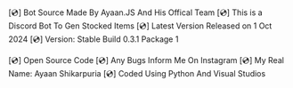 [💿] Bot Source Made By Ayaan.JS And His Offical Team
[💿] This is a Discord Bot To Gen Stocked Items
[💿] Latest Version Released on 1 Oct 2024
[💿] Version: Stable Build 0.3.1 Package 1

[💿] Open Source Code 
[💿] Any Bugs Inform Me On Instagram
[💿] My Real Name: Ayaan Shikarpuria
[💿] Coded Using Python And Visual Studios
